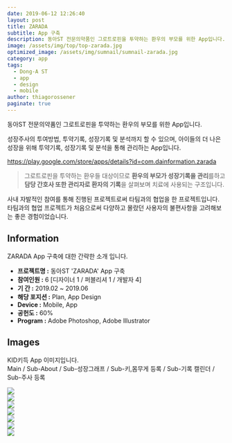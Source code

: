 ```yaml
---
date: 2019-06-12 12:26:40
layout: post
title: ZARADA
subtitle: App 구축
description: 동아ST 전문의약품인 그로트로핀을 투약하는 환우의 부모를 위한 App입니다.
image: /assets/img/top/top-zarada.jpg
optimized_image: /assets/img/sumnail/sumnail-zarada.jpg
category: app
tags:
  - Dong-A ST
  - app
  - design
  - mobile
author: thiagorossener
paginate: true
---
```


<link rel="stylesheet" href="/assets/css/slick.css">
<link rel="stylesheet" href="/assets/css/slick-theme.css">



동아ST 전문의약품인 그로트로핀을 투약하는 환우의 부모를 위한 App입니다.

성장주사의 투여방법, 투약기록, 성장기록 및 분석까지 할 수 있으며, 아이들의 더 나은 성장을 위해 투약기록, 성장기록 및 분석을 통해 관리하는 App입니다.

<a href="https://play.google.com/store/apps/details?id=com.dainformation.zarada" target="_blank">https://play.google.com/store/apps/details?id=com.dainformation.zarada</a>


> 그로트로핀을 투약하는 환우들 대상이므로 **환우의 부모가 성장기록을 관리**를하고 **담당 간호사 또한 관리자로 환자의 기록**을 살펴보며 치료에 사용되는 구조입니다.


사내 자발적인 참여를 통해 진행된 프로젝트로써 타팀과의 협업을 한 프로젝트입니다.
타팀과의 협업 프로젝트가 처음으로써 다양하고 몰랐던 사용자의 불편사항을 고려해보는 좋은 경험이었습니다.


<!--page-->

## Information

ZARADA App 구축에 대한 간략한 소개 입니다.

- **프로젝트명 :** 동아ST 'ZARADA' App 구축
- **참여인원 :** 6 [디자이너 1 / 퍼블리셔 1 / 개발자 4]
- **기 간 :** 2019.02 ~ 2019.06
- **해당 포지션 :** Plan, App Design 
- **Device :** Mobile, App
- **공헌도 :** 60%
- **Program :** Adobe Photoshop, Adobe Illustrator


<!--page-->

## Images

KID키득 App 이미지입니다.<br>
Main / Sub-About / Sub-성장그래프 / Sub-키,몸무게 등록 / Sub-기록 캘린더 / Sub-주사 등록

<section class="quotes">
  <div class="bubble">
    <img src="/assets/img/slide/zarada01.jpg" />
  </div>
  <div class="bubble">
    <img src="/assets/img/slide/zarada02.jpg" /> 
  </div>
  <div class="bubble">
    <img src="/assets/img/slide/zarada03.jpg" /> 
  </div>
  <div class="bubble">
    <img src="/assets/img/slide/zarada04.jpg" /> 
  </div>
  <div class="bubble">
    <img src="/assets/img/slide/zarada05.jpg" /> 
  </div>
    <div class="bubble">
    <img src="/assets/img/slide/zarada06.jpg" /> 
  </div>
    <div class="bubble">
    <img src="/assets/img/slide/zarada07.jpg" /> 
  </div>
</section>


<p></p>
<p></p>

<!--page-->



<script type="text/javascript" src="https://cdnjs.cloudflare.com/ajax/libs/jquery/2.1.3/jquery.min.js"></script>
<script type="text/javascript" src="https://cdn.jsdelivr.net/jquery.slick/1.5.0/slick.min.js"></script>

<script>
	$('.quotes').slick({
  dots: true,
  infinite: true,
  autoplay: false,
  autoplaySpeed: 6000,
  speed: 800,
  slidesToShow: 1,
  adaptiveHeight: true
});
$( document ).ready(function() {
$('.no-fouc').removeClass('no-fouc');
});
</script>










